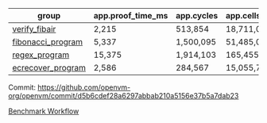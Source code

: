 | group | app.proof_time_ms | app.cycles | app.cells_used | leaf.proof_time_ms | leaf.cycles | leaf.cells_used |
| -- | -- | -- | -- | -- | -- | -- |
| [verify_fibair](https://github.com/openvm-org/openvm/blob/benchmark-results/benchmarks/verify_fibair-d5b6cdef28a6297abbab210a5156e37b5a7dab23.md) | 2,215 |  513,854 |  18,711,007 |- | - | - |
| [fibonacci_program](https://github.com/openvm-org/openvm/blob/benchmark-results/benchmarks/fibonacci-d5b6cdef28a6297abbab210a5156e37b5a7dab23.md) | 5,337 |  1,500,095 |  51,485,080 | 7,054 |  1,924,761 |  69,417,340 |
| [regex_program](https://github.com/openvm-org/openvm/blob/benchmark-results/benchmarks/regex-d5b6cdef28a6297abbab210a5156e37b5a7dab23.md) | 15,375 |  1,914,103 |  165,455,373 | 29,601 |  5,883,617 |  258,897,657 |
| [ecrecover_program](https://github.com/openvm-org/openvm/blob/benchmark-results/benchmarks/ecrecover-d5b6cdef28a6297abbab210a5156e37b5a7dab23.md) | 2,586 |  284,567 |  15,055,723 | 18,140 |  4,157,830 |  186,732,049 |


Commit: https://github.com/openvm-org/openvm/commit/d5b6cdef28a6297abbab210a5156e37b5a7dab23

[Benchmark Workflow](https://github.com/openvm-org/openvm/actions/runs/12996407143)
